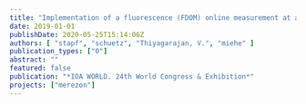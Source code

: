 ```yaml
---
title: "Implementation of a fluorescence (FDOM) online measurement at an ozonation plant used for micropollutant elimination – operational aspects and comparison to UVA254, Ozone and Advanced Oxidation. Leading-edge science and technologies"
date: 2019-01-01
publishDate: 2020-05-25T15:14:06Z
authors: [ "stapf", "schuetz", "Thiyagarajan, V.", "miehe" ]
publication_types: ["0"]
abstract: ""
featured: false
publication: "*IOA WORLD. 24th World Congress & Exhibition*"
projects: ["merezon"]
---
```


